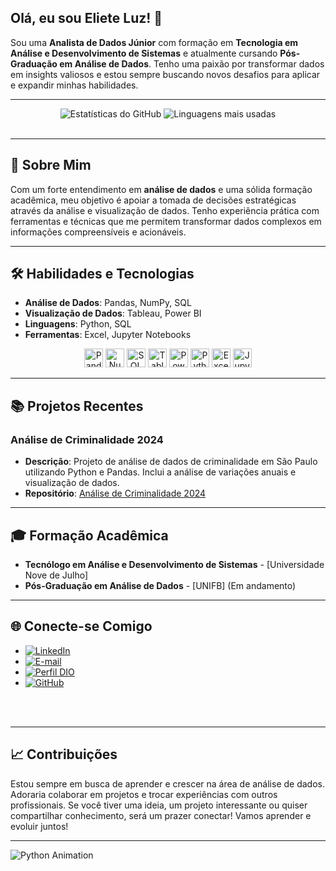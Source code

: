 <!-- Título e Introdução -->
## Olá, eu sou Eliete Luz! 👋

Sou uma **Analista de Dados Júnior** com formação em **Tecnologia em Análise e Desenvolvimento de Sistemas** e atualmente cursando **Pós-Graduação em Análise de Dados**. Tenho uma paixão por transformar dados em insights valiosos e estou sempre buscando novos desafios para aplicar e expandir minhas habilidades.

---

<!-- Estatísticas do GitHub -->

<div align="center">
  <img src="https://github-readme-stats.vercel.app/api?username=ELIELUZ03&show_icons=true&theme=radical&include_all_commits=true&count_private=true" alt="Estatísticas do GitHub"/>
  <img src="https://github-readme-stats.vercel.app/api/top-langs/?username=ELIELUZ03&layout=compact&langs_count=10&theme=radical" alt="Linguagens mais usadas"/>
</div>
<br>

---

<!-- Sobre Mim -->
## 🚀 Sobre Mim

Com um forte entendimento em **análise de dados** e uma sólida formação acadêmica, meu objetivo é apoiar a tomada de decisões estratégicas através da análise e visualização de dados. Tenho experiência prática com ferramentas e técnicas que me permitem transformar dados complexos em informações compreensíveis e acionáveis.

---

<!-- Habilidades e Tecnologias -->

## 🛠️ Habilidades e Tecnologias

- **Análise de Dados**: Pandas, NumPy, SQL  
- **Visualização de Dados**: Tableau, Power BI  
- **Linguagens**: Python, SQL  
- **Ferramentas**: Excel, Jupyter Notebooks  

<p align="center">
  <img src="https://cdn.jsdelivr.net/gh/devicons/devicon/icons/pandas/pandas-original.svg" height="30" alt="Pandas"/>
  <img src="https://cdn.jsdelivr.net/gh/devicons/devicon/icons/numpy/numpy-original.svg" height="30" alt="NumPy"/>
  <img src="https://upload.wikimedia.org/wikipedia/commons/8/87/Sql_data_base_with_logo.png" height="30" alt="SQL"/>
  <img src="https://upload.wikimedia.org/wikipedia/commons/4/4b/Tableau_Logo.png" height="30" alt="Tableau"/>
  <img src="https://upload.wikimedia.org/wikipedia/commons/c/cf/New_Power_BI_Logo.svg" height="30" alt="Power BI"/>
  <img src="https://cdn.jsdelivr.net/gh/devicons/devicon/icons/python/python-original.svg" height="30" alt="Python"/>
  <img src="https://upload.wikimedia.org/wikipedia/commons/7/73/Microsoft_Excel_2013-2019_logo.svg" height="30" alt="Excel"/>
  <img src="https://cdn.jsdelivr.net/gh/devicons/devicon/icons/jupyter/jupyter-original-wordmark.svg" height="30" alt="Jupyter Notebooks"/>
</p>



---

<!-- Projetos Recentes -->
## 📚 Projetos Recentes

### Análise de Criminalidade 2024
- **Descrição**: Projeto de análise de dados de criminalidade em São Paulo utilizando Python e Pandas. Inclui a análise de variações anuais e visualização de dados.
- **Repositório**: [Análise de Criminalidade 2024](https://github.com/ELIELUZ03/AnaliseCriminalidade2024)


---

<!-- Formação Acadêmica -->
## 🎓 Formação Acadêmica

- **Tecnólogo em Análise e Desenvolvimento de Sistemas** - [Universidade Nove de Julho]
- **Pós-Graduação em Análise de Dados** - [UNIFB] (Em andamento)

---

<!-- Redes Sociais e Contato -->
## 🌐 Conecte-se Comigo

- [![LinkedIn](https://img.shields.io/badge/linkedin-%230077B5.svg?style=for-the-badge&logo=linkedin&logoColor=white)](https://www.linkedin.com/in/eliete-luz-6a694281/)
- [![E-mail](https://img.shields.io/badge/-Email-0077B5?style=for-the-badge&logo=microsoft-outlook&logoColor=white)](mailto:eliete.victorialuz@gmail.com)
- [![Perfil DIO](https://img.shields.io/badge/-Meu%20Perfil%20na%20DIO-0077B5?style=for-the-badge&logo=gitbook&logoColor=white)](https://www.dio.me/users/eliete_victorialuz)
- [![GitHub](https://img.shields.io/badge/GitHub-0077B5?style=for-the-badge&logo=github&logoColor=white)](https://github.com/ELIELUZ03)
<br />
<br />

---

<!-- Contribuições e Feedback -->
## 📈 Contribuições

Estou sempre em busca de aprender e crescer na área de análise de dados. Adoraria colaborar em projetos e trocar experiências com outros profissionais. Se você tiver uma ideia, um projeto interessante ou quiser compartilhar conhecimento, será um prazer conectar! Vamos aprender e evoluir juntos!

---

<!-- Animação de Contribuições -->
![Python Animation](https://i.giphy.com/media/v1.Y2lkPTc5MGI3NjExcjg2dnRnMjh4Z2ltYnh0bDRoaWQ1b2Rjdmgya2x3YWM4dGx4NHp2OSZlcD12MV9pbnRlcm5hbF9naWZfYnlfaWQmY3Q9Zw/L1R1tvI9svkIWwpVYr/giphy.gif)



